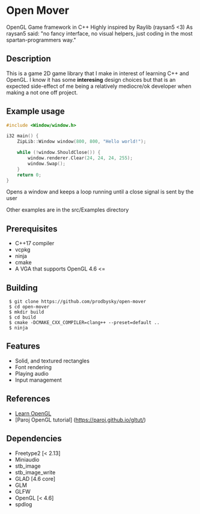 # Open Mover 
OpenGL Game framework in C++
Highly inspired by Raylib (raysan5 <3)
As raysan5 said: "no fancy interface, no visual helpers, just coding in the most spartan-programmers way."

## Description
This is a game 2D game library that I make in interest
of learning C++ and OpenGL. I know it has some **interesing** design choices
but that is an expected side-effect of me being a relatively mediocre/ok developer
when making a not one off project.

## Example usage
```cpp
#include <Window/window.h>

i32 main() {
    ZipLib::Window window(800, 800, "Hello world!");

    while (!window.ShouldClose()) {
        window.renderer.Clear(24, 24, 24, 255);
        window.Swap();
    }
    return 0;
}
```
Opens a window and keeps a loop running until a close signal is sent by the user

Other examples are in the src/Examples directory

## Prerequisites
- C++17 compiler
- vcpkg
- ninja
- cmake
- A VGA that supports OpenGL 4.6 <= 

## Building
```console
 $ git clone https://github.com/prodbysky/open-mover
 $ cd open-mover
 $ mkdir build
 $ cd build
 $ cmake -DCMAKE_CXX_COMPILER=clang++ --preset=default ..
 $ ninja 
```

## Features
 - Solid, and textured rectangles
 - Font rendering
 - Playing audio
 - Input management

## References
 - [Learn OpenGL](learnopengl.com)
 - [Paroj OpenGL tutorial] (https://paroj.github.io/gltut/)

## Dependencies
 - Freetype2 [< 2.13]
 - Miniaudio
 - stb_image
 - stb_image_write
 - GLAD [4.6 core]
 - GLM
 - GLFW
 - OpenGL [< 4.6]
 - spdlog
